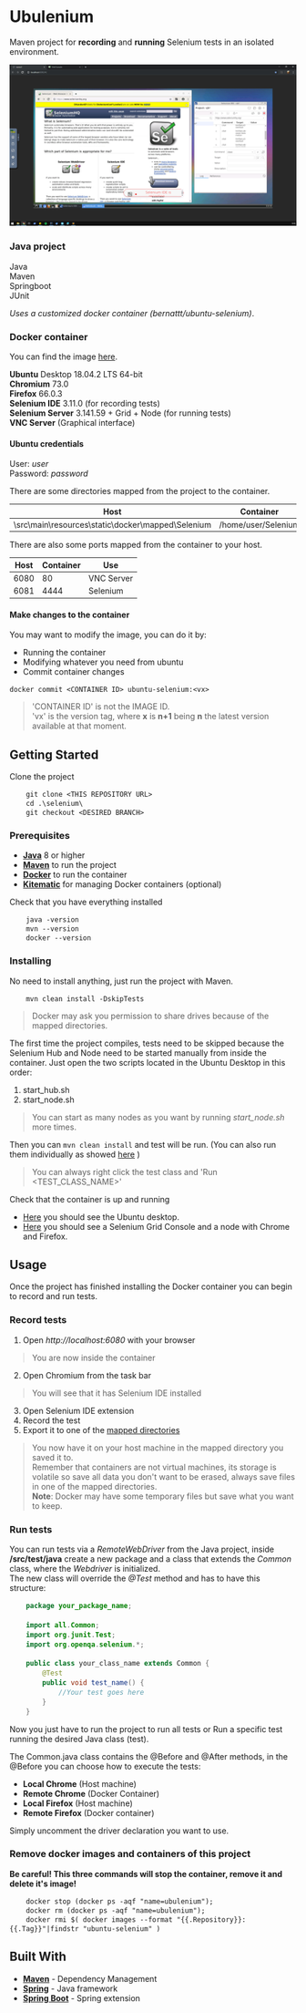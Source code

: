 # Ubulenium

Maven project for **recording** and **running** Selenium tests in an isolated environment.

![image](ubulenium_screenshot.png)

### Java project
Java  
Maven  
Springboot  
JUnit  

*Uses a customized docker container (bernattt/ubuntu-selenium)*.

### Docker container

You can find the image [here](https://cloud.docker.com/repository/docker/bernattt/ubuntu-selenium).

**Ubuntu** Desktop 18.04.2 LTS 64-bit  
**Chromium** 73.0  
**Firefox** 66.0.3  
**Selenium IDE** 3.11.0 (for recording tests)  
**Selenium Server** 3.141.59 + Grid + Node (for running tests)  
**VNC Server** (Graphical interface)  

#### Ubuntu credentials
User: *user*  
Password: *password*

There are some directories mapped from the project to the container.  

| Host | Container |
| ---- | --------- |
| \src\main\resources\static\docker\mapped\Selenium | /home/user/Selenium |  

There are also some ports mapped from the container to your host.

| Host | Container | Use        |
| ---- | --------- | ---------- |
| 6080 |    80     | VNC Server |
| 6081 |   4444    |  Selenium  |

#### Make changes to the container
You may want to modify the image, you can do it by:
* Running the container
* Modifying whatever you need from ubuntu
* Commit container changes
````
docker commit <CONTAINER ID> ubuntu-selenium:<vx>
````

>'CONTAINER ID' is not the IMAGE ID.  
'vx' is the version tag, where **x** is **n+1** being **n** the latest version available at that moment.  


## Getting Started

Clone the project
```
    git clone <THIS REPOSITORY URL>
    cd .\selenium\
    git checkout <DESIRED BRANCH>
```

### Prerequisites

* [**Java**](https://www.java.com) 8 or higher
* [**Maven**](https://maven.apache.org) to run the project
* [**Docker**](https://www.docker.com/products/docker-desktop) to run the container
* [**Kitematic**](https://kitematic.com) for managing Docker containers (optional)

Check that you have everything installed  
```
    java -version
    mvn --version
    docker --version
```

### Installing

No need to install anything, just run the project with Maven.  
````
    mvn clean install -DskipTests
````
> Docker may ask you permission to share drives because of the mapped directories.

The first time the project compiles, tests need to be skipped because the Selenium Hub and Node need to be started 
manually from inside the container.  Just open the two scripts located in the Ubuntu Desktop in this order:  
1. start_hub.sh
2. start_node.sh

> You can start as many nodes as you want by running *start_node.sh* more times.

Then you can 
``
    mvn clean install
``
 and test will be run. (You can also run them individually as showed [here](#run-tests) )
> You can always right click the test class and 'Run <TEST_CLASS_NAME>'

Check that the container is up and running  
* [Here](http://localhost:6080) you should see the Ubuntu desktop.   
* [Here](http://localhost:6081/grid/console) you should see a Selenium Grid Console and a node with Chrome and Firefox.  

## Usage
Once the project has finished installing the Docker container you can begin to record and run tests.

### Record tests

1. Open *http://localhost:6080* with your browser  

> You are now inside the container  

2. Open Chromium from the task bar  

> You will see that it has Selenium IDE installed  

3. Open Selenium IDE extension  
4. Record the test  
5. Export it to one of the [mapped directories](#docker-container)  

> You now have it on your host machine in the mapped directory you saved it to.  
> Remember that containers are not virtual machines, its storage is volatile so save all data you don't want to be 
erased, always save files in one of the mapped directories.  
> **Note**: Docker may have some temporary files but save what you want to keep.

### Run tests

You can run tests via a *RemoteWebDriver* from the Java project, inside **/src/test/java** create a new package and a class 
that extends the *Common* class, where the *Webdriver* is initialized.  
The new class will override the *@Test* method and has to have this structure:

````java
    package your_package_name;
    
    import all.Common;
    import org.junit.Test;
    import org.openqa.selenium.*;
    
    public class your_class_name extends Common {
        @Test
        public void test_name() {
            //Your test goes here
        }
    }
````

Now you just have to run the project to run all tests or Run a specific test running the desired Java class (test).  

The Common.java class contains the @Before and @After methods, in the @Before you can choose how to execute the tests:
* **Local Chrome** (Host machine)
* **Remote Chrome** (Docker Container)
* **Local Firefox** (Host machine)
* **Remote Firefox** (Docker container)

Simply uncomment the driver declaration you want to use.  

### Remove docker images and containers of this project
**Be careful! This three commands will stop the container, remove it and delete it's image!**
````
    docker stop (docker ps -aqf "name=ubulenium");
    docker rm (docker ps -aqf "name=ubulenium");
    docker rmi $( docker images --format "{{.Repository}}:{{.Tag}}"|findstr "ubuntu-selenium" )
````

## Built With

* [**Maven**](https://maven.apache.org/) - Dependency Management
* [**Spring**](https://spring.io/) - Java framework
* [**Spring Boot**](https://spring.io/projects/spring-boot) - Spring extension
